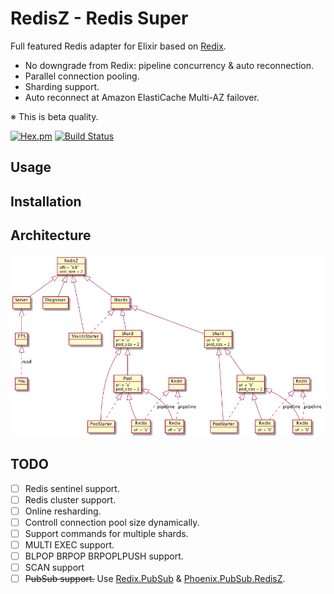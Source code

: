 RedisZ - Redis Super
==
Full featured Redis adapter for Elixir based on [Redix][Redix].

* No downgrade from Redix: pipeline concurrency & auto reconnection.
* Parallel connection pooling.
* Sharding support.
* Auto reconnect at Amazon ElastiCache Multi-AZ failover.

※ This is beta quality.

[![Hex.pm](https://img.shields.io/hexpm/v/redis_z.svg)](https://hex.pm/packages/redis_z)
[![Build Status](https://travis-ci.org/ne-sachirou/redis_z.svg?branch=master)](https://travis-ci.org/ne-sachirou/redis_z)

Usage
--

Installation
--

Architecture
--
![processes](./processes.png)

TODO
--
* [ ] Redis sentinel support.
* [ ] Redis cluster support.
* [ ] Online resharding.
* [ ] Controll connection pool size dynamically.
* [ ] Support commands for multiple shards.
* [ ] MULTI EXEC support.
* [ ] BLPOP BRPOP BRPOPLPUSH support.
* [ ] SCAN support
* [ ] ~~PubSub support.~~ Use [Redix.PubSub][Redix.PubSub] & [Phoenix.PubSub.RedisZ][Phoenix.PubSub.RedisZ].

[Redix]: https://hex.pm/packages/redix
[Redix.PubSub]: https://hex.pm/redix_pubsub
[Phoenix.PubSub.RedisZ]: https://hex.pm/packages/phoenix_pubsub_redis_z
